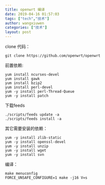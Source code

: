 ```yaml
---
title: openwrt 编译
date: 2019-04-16 01:57:03
tags: ["tech","技术"]
author: wangxiuwen
categories: ["技术"]
layout: post
---
```


clone 代码：
```
git clone https://github.com/openwrt/openwrt
```

前置依赖:
```
yum install ncurses-devel
yum install gawk
yum install bzip2
yum install perl-devel
yum -y install perl-Thread-Queue
yum -y install patch

```

下载feeds
```
./scripts/feeds update -a
./scripts/feeds install -a
```



其它需要安装的依赖：
```
yum -y install zlib-static
yum -y install openssl-devel
yum -y install unzip
yum -y install wget
yum -y install svn
```
编译：

```
make menuconfig
FORCE_UNSAFE_CONFIGURE=1 make -j16 V=s
```